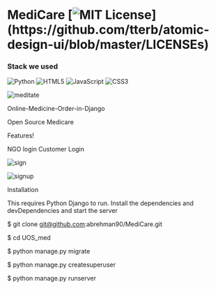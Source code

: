 
# MediCare [![MIT License](https://img.shields.io/apm/l/atomic-design-ui.svg?)](https://github.com/tterb/atomic-design-ui/blob/master/LICENSEs)
### Stack we used
![Python](https://img.shields.io/badge/python-3670A0?style=for-the-badge&logo=python&logoColor=ffdd54)
![HTML5](https://img.shields.io/badge/html5-%23E34F26.svg?style=for-the-badge&logo=html5&logoColor=white)
![JavaScript](https://img.shields.io/badge/javascript-%23323330.svg?style=for-the-badge&logo=javascript&logoColor=%23F7DF1E)
![CSS3](https://img.shields.io/badge/css3-%231572B6.svg?style=for-the-badge&logo=css3&logoColor=white)


![meditate](https://user-images.githubusercontent.com/79878896/124366069-65f10000-dc66-11eb-84c0-e548883fbb1c.JPG)

Online-Medicine-Order-in-Django

Open Source Medicare

Features!

NGO login Customer Login

![sign](https://user-images.githubusercontent.com/79878896/124366070-67bac380-dc66-11eb-93c4-310e0db01788.JPG)


![signup](https://user-images.githubusercontent.com/79878896/124366073-68ebf080-dc66-11eb-8ecc-0e83231c587b.JPG)


Installation

This requires Python Django to run. Install the dependencies and devDependencies and start the server

$ git clone git@github.com:abrehman90/MediCare.git

$ cd UOS_med

$ python manage.py migrate

$ python manage.py createsuperuser

$ python manage.py runserver


